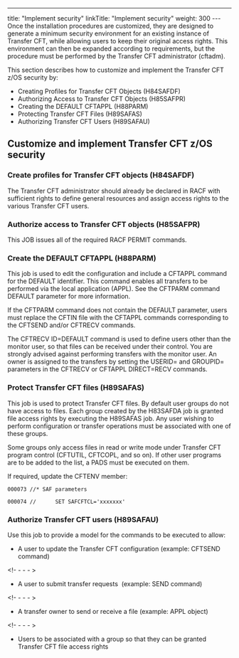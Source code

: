 ---
title: "Implement  security"
linkTitle: "Implement  security"
weight: 300
--- Once the installation procedures are customized, they are designed to generate a minimum security environment for an existing instance of Transfer CFT, while allowing users to keep their original access rights. This environment can then be expanded according to requirements, but the procedure must be performed by the Transfer CFT administrator (cftadm).

This section describes how to customize and implement the Transfer CFT z/OS security by:

- Creating Profiles for Transfer CFT Objects (H84SAFDF)
- Authorizing Access to Transfer CFT Objects (H85SAFPR)
- Creating the DEFAULT CFTAPPL (H88PARM)
- Protecting Transfer CFT Files (H89SAFAS)
- Authorizing Transfer CFT Users (H89SAFAU)

## Customize and implement Transfer CFT z/OS security

### Create profiles for Transfer CFT objects (H84SAFDF)

The Transfer CFT administrator should already be declared in RACF with sufficient rights to define general resources and assign access rights to the various Transfer CFT users.

### Authorize access to Transfer CFT objects (H85SAFPR)

This JOB issues all of the required RACF PERMIT commands.

### Create the DEFAULT CFTAPPL (H88PARM)

This job is used to edit the configuration and include a CFTAPPL command for the DEFAULT identifier. This command enables all transfers to be performed via the local application (APPL). See the CFTPARM command DEFAULT parameter for more information.

If the CFTPARM command does not contain the DEFAULT parameter, users must replace the CFTIN file with the CFTAPPL commands corresponding to the CFTSEND and/or CFTRECV commands.

The CFTRECV ID=DEFAULT command is used to define users other than the monitor user, so that files can be received under their control. You are strongly advised against performing transfers with the monitor user. An owner is assigned to the transfers by setting the USERID= and GROUPID= parameters in the CFTRECV or CFTAPPL DIRECT=RECV commands.

### Protect Transfer CFT files (H89SAFAS)

This job is used to protect Transfer CFT files. By default user groups do not have access to files. Each group created by the H83SAFDA job is granted file access rights by executing the H89SAFAS job. Any user wishing to perform configuration or transfer operations must be associated with one of these groups.

Some groups only access files in read or write mode under Transfer CFT program control (CFTUTIL, CFTCOPL, and so on). If other user programs are to be added to the list, a PADS must be executed on them.

If required, update the CFTENV member:

`000073 //* SAF parameters`

`000074 //      SET SAFCFTCL='xxxxxxx'`

### Authorize Transfer CFT users (H89SAFAU)

Use this job to provide a model for the commands to be executed to allow:

- A user to update the Transfer CFT configuration (example: CFTSEND command)

<!- - - - >

- A user to submit transfer requests  (example: SEND command)

<!- - - - >

- A transfer owner to send or receive a file (example: APPL object)

<!- - - - >

- Users to be associated with a group so that they can be granted Transfer CFT file access rights
